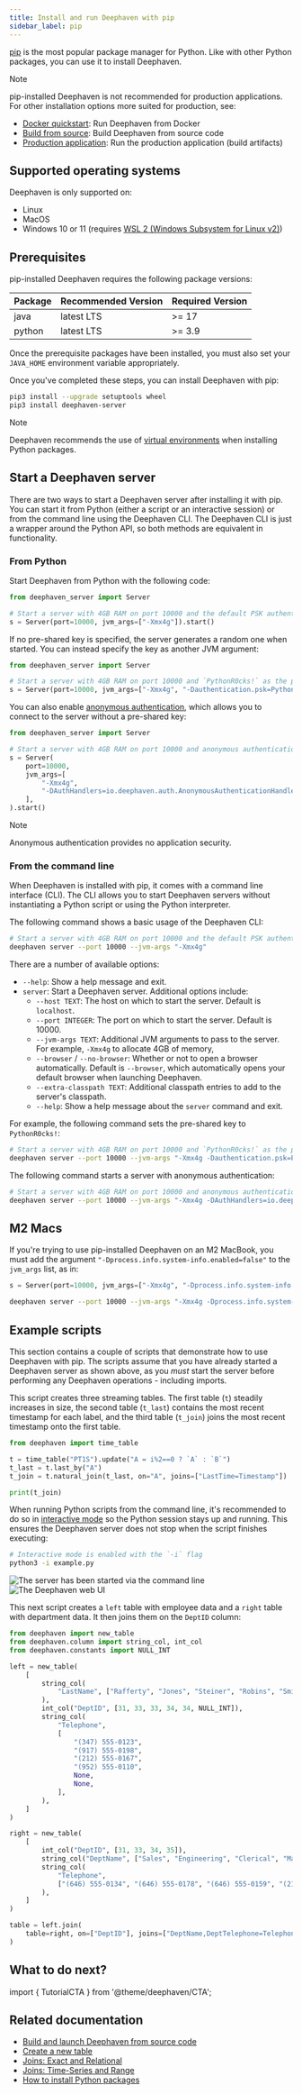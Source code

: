 ```yaml
---
title: Install and run Deephaven with pip
sidebar_label: pip
---
```


[pip](https://pypi.org/project/pip/) is the most popular package manager for Python. Like with other Python packages, you can use it to install Deephaven.

> [!NOTE]
> pip-installed Deephaven is not recommended for production applications. For other installation options more suited for production, see:
>
> - [Docker quickstart](./docker-install.md): Run Deephaven from Docker
> - [Build from source](./launch-build.md): Build Deephaven from source code
> - [Production application](./production-application.md): Run the production application (build artifacts)

## Supported operating systems

Deephaven is only supported on:

- Linux
- MacOS
- Windows 10 or 11 (requires [WSL 2 (Windows Subsystem for Linux v2)](https://learn.microsoft.com/en-us/windows/wsl/install))

## Prerequisites

pip-installed Deephaven requires the following package versions:

| Package | Recommended Version | Required Version |
| ------- | ------------------- | ---------------- |
| java    | latest LTS          | >= 17            |
| python  | latest LTS          | >= 3.9           |

Once the prerequisite packages have been installed, you must also set your `JAVA_HOME` environment variable appropriately.

Once you've completed these steps, you can install Deephaven with pip:

```bash
pip3 install --upgrade setuptools wheel
pip3 install deephaven-server
```

> [!NOTE]
> Deephaven recommends the use of [virtual environments](https://docs.python.org/3/library/venv.html) when installing Python packages.

## Start a Deephaven server

There are two ways to start a Deephaven server after installing it with pip. You can start it from Python (either a script or an interactive session) or from the command line using the Deephaven CLI. The Deephaven CLI is just a wrapper around the Python API, so both methods are equivalent in functionality.

### From Python

Start Deephaven from Python with the following code:

```python skip-test
from deephaven_server import Server

# Start a server with 4GB RAM on port 10000 and the default PSK authentication
s = Server(port=10000, jvm_args=["-Xmx4g"]).start()
```

If no pre-shared key is specified, the server generates a random one when started. You can instead specify the key as another JVM argument:

```python skip-test
from deephaven_server import Server

# Start a server with 4GB RAM on port 10000 and `PythonR0cks!` as the pre-shared key
s = Server(port=10000, jvm_args=["-Xmx4g", "-Dauthentication.psk=PythonR0cks!"]).start()
```

You can also enable [anonymous authentication](../how-to-guides/authentication/auth-anon.md), which allows you to connect to the server without a pre-shared key:

```python skip-test
from deephaven_server import Server

# Start a server with 4GB RAM on port 10000 and anonymous authentication
s = Server(
    port=10000,
    jvm_args=[
        "-Xmx4g",
        "-DAuthHandlers=io.deephaven.auth.AnonymousAuthenticationHandler",
    ],
).start()
```

> [!NOTE]
> Anonymous authentication provides no application security.

### From the command line

When Deephaven is installed with pip, it comes with a command line interface (CLI). The CLI allows you to start Deephaven servers without instantiating a Python script or using the Python interpreter.

The following command shows a basic usage of the Deephaven CLI:

```bash
# Start a server with 4GB RAM on port 10000 and the default PSK authentication
deephaven server --port 10000 --jvm-args "-Xmx4g"
```

There are a number of available options:

- `--help`: Show a help message and exit.
- `server`: Start a Deephaven server. Additional options include:
  - `--host TEXT`: The host on which to start the server. Default is `localhost`.
  - `--port INTEGER`: The port on which to start the server. Default is 10000.
  - `--jvm-args TEXT`: Additional JVM arguments to pass to the server. For example, `-Xmx4g` to allocate 4GB of memory,
  - `--browser` / `--no-browser`: Whether or not to open a browser automatically. Default is `--browser`, which automatically opens your default browser when launching Deephaven.
  - `--extra-classpath TEXT`: Additional classpath entries to add to the server's classpath.
  - `--help`: Show a help message about the `server` command and exit.

For example, the following command sets the pre-shared key to `PythonR0cks!`:

```bash
# Start a server with 4GB RAM on port 10000 and `PythonR0cks!` as the pre-shared key
deephaven server --port 10000 --jvm-args "-Xmx4g -Dauthentication.psk=PythonR0cks!"
```

The following command starts a server with anonymous authentication:

```bash
# Start a server with 4GB RAM on port 10000 and anonymous authentication
deephaven server --port 10000 --jvm-args "-Xmx4g -DAuthHandlers=io.deephaven.auth.AnonymousAuthenticationHandler"
```

## M2 Macs

If you're trying to use pip-installed Deephaven on an M2 MacBook, you must add the argument `"-Dprocess.info.system-info.enabled=false"` to the `jvm_args` list, as in:

```python skip-test
s = Server(port=10000, jvm_args=["-Xmx4g", "-Dprocess.info.system-info.enabled=false"])
```

```bash
deephaven server --port 10000 --jvm-args "-Xmx4g -Dprocess.info.system-info.enabled=false"
```

## Example scripts

This section contains a couple of scripts that demonstrate how to use Deephaven with pip. The scripts assume that you have already started a Deephaven server as shown above, as you _must_ start the server before performing any Deephaven operations - including imports.

This script creates three streaming tables. The first table (`t`) steadily increases in size, the second table (`t_last`) contains the most recent timestamp for each label, and the third table (`t_join`) joins the most recent timestamp onto the first table.

```python ticking-table order=null
from deephaven import time_table

t = time_table("PT1S").update("A = i%2==0 ? `A` : `B`")
t_last = t.last_by("A")
t_join = t.natural_join(t_last, on="A", joins=["LastTime=Timestamp"])

print(t_join)
```

When running Python scripts from the command line, it's recommended to do so in [interactive mode](https://docs.python.org/3/tutorial/interpreter.html#interactive-mode) so the Python session stays up and running. This ensures the Deephaven server does not stop when the script finishes executing:

```bash
# Interactive mode is enabled with the `-i` flag
python3 -i example.py
```

![The server has been started via the command line](../assets/how-to/pip-2.png)
![The Deephaven web UI](../assets/how-to/pip-1.png)

This next script creates a `left` table with employee data and a `right` table with department data. It then joins them on the `DeptID` column:

```python order=left,right,table
from deephaven import new_table
from deephaven.column import string_col, int_col
from deephaven.constants import NULL_INT

left = new_table(
    [
        string_col(
            "LastName", ["Rafferty", "Jones", "Steiner", "Robins", "Smith", "Rogers"]
        ),
        int_col("DeptID", [31, 33, 33, 34, 34, NULL_INT]),
        string_col(
            "Telephone",
            [
                "(347) 555-0123",
                "(917) 555-0198",
                "(212) 555-0167",
                "(952) 555-0110",
                None,
                None,
            ],
        ),
    ]
)

right = new_table(
    [
        int_col("DeptID", [31, 33, 34, 35]),
        string_col("DeptName", ["Sales", "Engineering", "Clerical", "Marketing"]),
        string_col(
            "Telephone",
            ["(646) 555-0134", "(646) 555-0178", "(646) 555-0159", "(212) 555-0111"],
        ),
    ]
)

table = left.join(
    table=right, on=["DeptID"], joins=["DeptName,DeptTelephone=Telephone"]
)
```

## What to do next?

import { TutorialCTA } from '@theme/deephaven/CTA';

<div className="row">
<TutorialCTA to="/core/docs/getting-started/crash-course/overview" />
</div>

## Related documentation

- [Build and launch Deephaven from source code](./launch-build.md)
- [Create a new table](../how-to-guides/new-and-empty-table.md#new_table)
- [Joins: Exact and Relational](../how-to-guides/joins-exact-relational.md)
- [Joins: Time-Series and Range](../how-to-guides/joins-timeseries-range.md)
- [How to install Python packages](../how-to-guides/install-and-use-python-packages.md)
